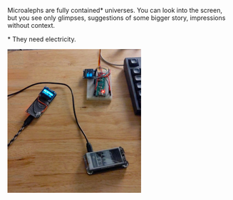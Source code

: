 Microalephs are fully contained\* universes. You can look into the screen,
but you see only glimpses, suggestions of some bigger story, impressions
without context.

\* They need electricity.

<img src="microalephs.jpg" alt="microalephs" width="300"/>
